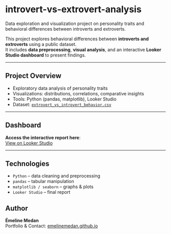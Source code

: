 # introvert-vs-extrovert-analysis
Data exploration and visualization project on personality traits and behavioral differences between introverts and extroverts.

This project explores behavioral differences between **introverts and extroverts** using a public dataset.  
It includes **data preprocessing**, **visual analysis**, and an interactive **Looker Studio dashboard** to present findings.

---

## Project Overview

- Exploratory data analysis of personality traits
- Visualizations: distributions, correlations, comparative insights
- Tools: Python (pandas, matplotlib), Looker Studio
- Dataset: [`extrovert_vs_introvert_behavior.csv`](https://www.kaggle.com/datasets/rakeshkapilavai/extrovert-vs-introvert-behavior-data)

---

## Dashboard

**Access the interactive report here**:  
[View on Looker Studio](https://lookerstudio.google.com/u/0/reporting/dbbc4fa9-fbe0-473b-bc78-5e18cc8014c2/page/ZWJQF)  

---

## Technologies

- `Python` – data cleaning and preprocessing  
- `pandas` – tabular manipulation  
- `matplotlib / seaborn` – graphs & plots  
- `Looker Studio` – final report

## Author

**Émeline Medan**  
Portfolio & Contact: [emelinemedan.github.io](https://github.com/emelinemedan)
